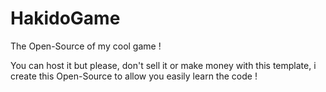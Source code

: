 # HakidoGame
The Open-Source of my cool game !

You can host it but please, don't sell it or make money with this template, i create this Open-Source to allow you easily learn the code !
